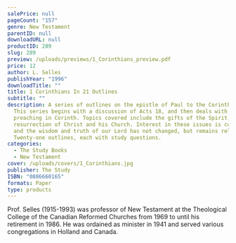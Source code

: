 ```yaml
---
salePrice: null
pageCount: "157"
genre: New Testament
parentID: null
downloadURL: null
productID: 289
slug: 289
preview: /uploads/previews/1_Corinthians_preview.pdf
price: 12
author: L. Selles
publishYear: "1996"
downloadTitle: ""
title: 1 Corinthians In 21 Outlines
subtitle: ""
description: A series of outlines on the epistle of Paul to the Corinthians.
  This series begins with a discussion of Acts 18, and then deals with Paul’s
  preaching in Corinth. Topics covered include the gifts of the Spirit, the
  resurrection of Christ and his Church. Interest in these issues is current,
  and the wisdom and truth of our Lord has not changed, but remains relevant.
  Twenty-one outlines, each with study questions.
categories:
  - The Study Books
  - New Testament
cover: /uploads/covers/1_Corinthians.jpg
publisher: The Study
ISBN: "0886660165"
formats: Paper
type: products
---
```

Prof. Selles (1915-1993) was professor of New Testament at the Theological College of the Canadian Reformed Churches from 1969 to until his retirement in 1986. He was ordained as minister in 1941 and served various congregations in Holland and Canada.